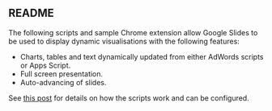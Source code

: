 ## README

The following scripts and sample Chrome extension allow Google Slides to be
used to display dynamic visualisations with the following features:

*   Charts, tables and text dynamically updated from either AdWords scripts or
    Apps Script.
*   Full screen presentation.
*   Auto-advancing of slides.

See [this post](http://plemont.github.io/javascript/slides-api/2016/12/08/dynamic-dashboarding-with-slides-api.html)
for details on how the scripts work and can be configured.
